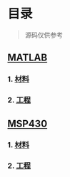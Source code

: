 # 目录
>源码仅供参考
## [MATLAB](https://github.com/Heanden/EIES/tree/master/matlab)
### 1. [材料](https://github.com/Heanden/EIES/tree/master/matlab/info)
### 2. [工程](https://github.com/Heanden/EIES/tree/master/matlab/subject)

## [MSP430](https://github.com/Heanden/EIES/tree/master/MSP430)
### 1. [材料](https://github.com/Heanden/EIES/tree/master/MSP430/info)
### 2. [工程](https://github.com/Heanden/EIES/tree/master/MSP430/subject)
